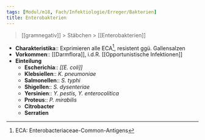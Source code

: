 ```yaml
---
tags: [Modul/m18, Fach/Infektiologie/Erreger/Bakterien]
title: Enterobakterien
---
```

> [[gramnegativ]] > Stäbchen > [[Enterobakterien]]
- **Charakteristika**:: Exprimieren alle ECA[^1], resistent ggü. Gallensalzen
- **Vorkommen**:: [[Darmflora]], i.d.R. [[Opportunistische Infektionen]]
- **Einteilung**
	- **Escherichia**:: *[[E. coli]]*
	- **Klebsiellen**:: *K. pneumoniae*
	- **Salmonellen**:: *S. typhi*
	- **Shigellen**:: *S. dysenteriae*
	- **Yersinien**:: *Y. pestis, Y. enterocolitica*
	- **Proteus**:: *P. mirabilis*
	- **Citrobacter**
	- **Serratien**


[^1]: ECA: Enterobacteriaceae-Common-Antigens